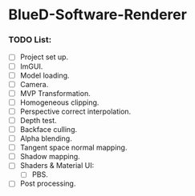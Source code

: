 # BlueD-Software-Renderer

### TODO List:
- [ ] Project set up.
- [ ] ImGUI.
- [ ] Model loading.
- [ ] Camera.
- [ ] MVP Transformation.
- [ ] Homogeneous clipping.
- [ ] Perspective correct interpolation.
- [ ] Depth test.
- [ ] Backface culling.
- [ ] Alpha blending.
- [ ] Tangent space normal mapping.
- [ ] Shadow mapping.
- [ ] Shaders & Material UI:
  - [ ] PBS.
 - [ ] Post processing.

